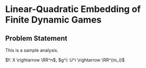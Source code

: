 # Linear-Quadratic Embedding of Finite Dynamic Games #
## Problem Statement ##
<script src="https://polyfill.io/v3/polyfill.min.js?features=es6"></script>
<script id="MathJax-script" async src="https://cdn.jsdelivr.net/npm/mathjax@3/es5/tex-mml-chtml.js"></script>
This is a sample analysis.

$f: X \rightarrow \RR^n$, $g^i: U^i \rightarrow \RR^{m_i}$
